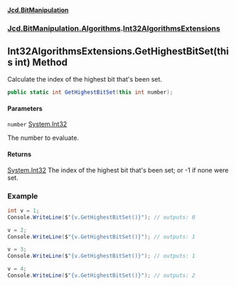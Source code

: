 #### [Jcd.BitManipulation](index 'index')
### [Jcd.BitManipulation.Algorithms](Jcd.BitManipulation.Algorithms 'Jcd.BitManipulation.Algorithms').[Int32AlgorithmsExtensions](Jcd.BitManipulation.Algorithms.Int32AlgorithmsExtensions 'Jcd.BitManipulation.Algorithms.Int32AlgorithmsExtensions')

## Int32AlgorithmsExtensions.GetHighestBitSet(this int) Method

Calculate the index of the highest bit that's been set.

```csharp
public static int GetHighestBitSet(this int number);
```
#### Parameters

<a name='Jcd.BitManipulation.Algorithms.Int32AlgorithmsExtensions.GetHighestBitSet(thisint).number'></a>

`number` [System.Int32](https://docs.microsoft.com/en-us/dotnet/api/System.Int32 'System.Int32')

The number to evaluate.

#### Returns
[System.Int32](https://docs.microsoft.com/en-us/dotnet/api/System.Int32 'System.Int32')
The index of the highest bit that's been set; or -1 if none were set.

### Example

```csharp
int v = 1;
Console.WriteLine($"{v.GetHighestBitSet()}"); // outputs: 0

v = 2;
Console.WriteLine($"{v.GetHighestBitSet()}"); // outputs: 1

v = 3;
Console.WriteLine($"{v.GetHighestBitSet()}"); // outputs: 1

v = 4;
Console.WriteLine($"{v.GetHighestBitSet()}"); // outputs: 2
```